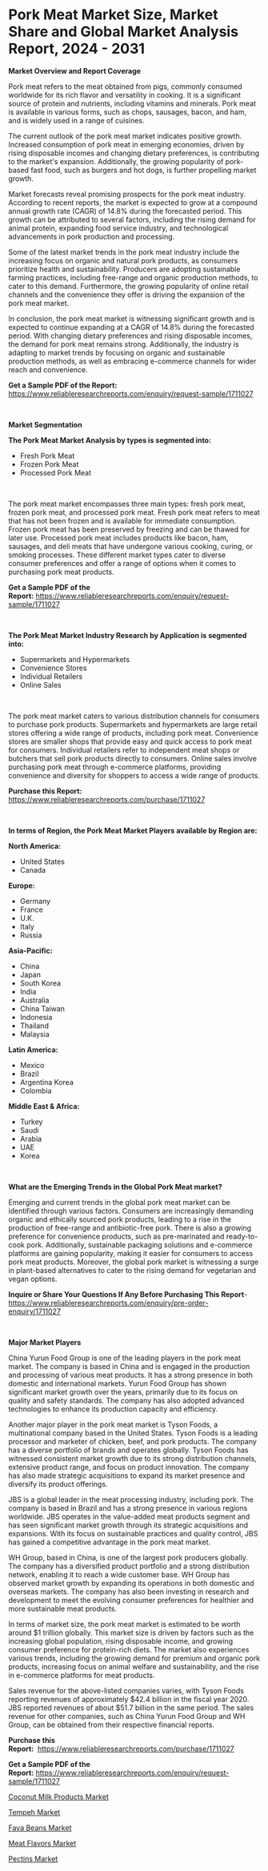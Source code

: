 <p><h1>Pork Meat Market Size, Market Share and Global Market Analysis Report, 2024 - 2031</h1></p><p><strong>Market Overview and Report Coverage</strong></p>
<p><p>Pork meat refers to the meat obtained from pigs, commonly consumed worldwide for its rich flavor and versatility in cooking. It is a significant source of protein and nutrients, including vitamins and minerals. Pork meat is available in various forms, such as chops, sausages, bacon, and ham, and is widely used in a range of cuisines.</p><p>The current outlook of the pork meat market indicates positive growth. Increased consumption of pork meat in emerging economies, driven by rising disposable incomes and changing dietary preferences, is contributing to the market's expansion. Additionally, the growing popularity of pork-based fast food, such as burgers and hot dogs, is further propelling market growth.</p><p>Market forecasts reveal promising prospects for the pork meat industry. According to recent reports, the market is expected to grow at a compound annual growth rate (CAGR) of 14.8% during the forecasted period. This growth can be attributed to several factors, including the rising demand for animal protein, expanding food service industry, and technological advancements in pork production and processing.</p><p>Some of the latest market trends in the pork meat industry include the increasing focus on organic and natural pork products, as consumers prioritize health and sustainability. Producers are adopting sustainable farming practices, including free-range and organic production methods, to cater to this demand. Furthermore, the growing popularity of online retail channels and the convenience they offer is driving the expansion of the pork meat market.</p><p>In conclusion, the pork meat market is witnessing significant growth and is expected to continue expanding at a CAGR of 14.8% during the forecasted period. With changing dietary preferences and rising disposable incomes, the demand for pork meat remains strong. Additionally, the industry is adapting to market trends by focusing on organic and sustainable production methods, as well as embracing e-commerce channels for wider reach and convenience.</p></p>
<p><strong>Get a Sample PDF of the Report:</strong> <a href="https://www.reliableresearchreports.com/enquiry/request-sample/1711027">https://www.reliableresearchreports.com/enquiry/request-sample/1711027</a></p>
<p>&nbsp;</p>
<p><strong>Market Segmentation</strong></p>
<p><strong>The Pork Meat Market Analysis by types is segmented into:</strong></p>
<p><ul><li>Fresh Pork Meat</li><li>Frozen Pork Meat</li><li>Processed Pork Meat</li></ul></p>
<p>&nbsp;</p>
<p><p>The pork meat market encompasses three main types: fresh pork meat, frozen pork meat, and processed pork meat. Fresh pork meat refers to meat that has not been frozen and is available for immediate consumption. Frozen pork meat has been preserved by freezing and can be thawed for later use. Processed pork meat includes products like bacon, ham, sausages, and deli meats that have undergone various cooking, curing, or smoking processes. These different market types cater to diverse consumer preferences and offer a range of options when it comes to purchasing pork meat products.</p></p>
<p><strong>Get a Sample PDF of the Report:</strong>&nbsp;<a href="https://www.reliableresearchreports.com/enquiry/request-sample/1711027">https://www.reliableresearchreports.com/enquiry/request-sample/1711027</a></p>
<p>&nbsp;</p>
<p><strong>The Pork Meat Market Industry Research by Application is segmented into:</strong></p>
<p><ul><li>Supermarkets and Hypermarkets</li><li>Convenience Stores</li><li>Individual Retailers</li><li>Online Sales</li></ul></p>
<p>&nbsp;</p>
<p><p>The pork meat market caters to various distribution channels for consumers to purchase pork products. Supermarkets and hypermarkets are large retail stores offering a wide range of products, including pork meat. Convenience stores are smaller shops that provide easy and quick access to pork meat for consumers. Individual retailers refer to independent meat shops or butchers that sell pork products directly to consumers. Online sales involve purchasing pork meat through e-commerce platforms, providing convenience and diversity for shoppers to access a wide range of products.</p></p>
<p><strong>Purchase this Report:</strong>&nbsp; <a href="https://www.reliableresearchreports.com/purchase/1711027">https://www.reliableresearchreports.com/purchase/1711027</a></p>
<p>&nbsp;</p>
<p><strong>In terms of Region, the Pork Meat Market Players available by Region are:</strong></p>
<p>
    <p> <strong> North America: </strong>
        <ul>
            <li>United States</li>
            <li>Canada</li>
        </ul>
        </p> 
    <p> <strong> Europe: </strong>
        <ul>
            <li>Germany</li>
            <li>France</li>
            <li>U.K.</li>
            <li>Italy</li>
            <li>Russia</li>
        </ul>
        </p> 
    <p> <strong> Asia-Pacific: </strong>
        <ul>
            <li>China</li>
            <li>Japan</li>
            <li>South Korea</li>
            <li>India</li>
            <li>Australia</li>
            <li>China Taiwan</li>
            <li>Indonesia</li>
            <li>Thailand</li>
            <li>Malaysia</li>
        </ul>
        </p> 
    <p> <strong> Latin America: </strong>
        <ul>
            <li>Mexico</li>
            <li>Brazil</li>
            <li>Argentina Korea</li>
            <li>Colombia</li>
        </ul>
        </p> 
    <p> <strong> Middle East & Africa: </strong>
        <ul>
            <li>Turkey</li>
            <li>Saudi</li>
            <li>Arabia</li>
            <li>UAE</li>
            <li>Korea</li>
        </ul>
    </p>
    </p>
<p>&nbsp;</p>
<p><strong>What are the Emerging Trends in the Global Pork Meat market?</strong></p>
<p><p>Emerging and current trends in the global pork meat market can be identified through various factors. Consumers are increasingly demanding organic and ethically sourced pork products, leading to a rise in the production of free-range and antibiotic-free pork. There is also a growing preference for convenience products, such as pre-marinated and ready-to-cook pork. Additionally, sustainable packaging solutions and e-commerce platforms are gaining popularity, making it easier for consumers to access pork meat products. Moreover, the global pork market is witnessing a surge in plant-based alternatives to cater to the rising demand for vegetarian and vegan options.</p></p>
<p><strong>Inquire or Share Your Questions If Any Before Purchasing This Report</strong>- <a href="https://www.reliableresearchreports.com/enquiry/pre-order-enquiry/1711027">https://www.reliableresearchreports.com/enquiry/pre-order-enquiry/1711027</a></p>
<p>&nbsp;</p>
<p><strong>Major Market Players</strong></p>
<p><p>China Yurun Food Group is one of the leading players in the pork meat market. The company is based in China and is engaged in the production and processing of various meat products. It has a strong presence in both domestic and international markets. Yurun Food Group has shown significant market growth over the years, primarily due to its focus on quality and safety standards. The company has also adopted advanced technologies to enhance its production capacity and efficiency. </p><p>Another major player in the pork meat market is Tyson Foods, a multinational company based in the United States. Tyson Foods is a leading processor and marketer of chicken, beef, and pork products. The company has a diverse portfolio of brands and operates globally. Tyson Foods has witnessed consistent market growth due to its strong distribution channels, extensive product range, and focus on product innovation. The company has also made strategic acquisitions to expand its market presence and diversify its product offerings.</p><p>JBS is a global leader in the meat processing industry, including pork. The company is based in Brazil and has a strong presence in various regions worldwide. JBS operates in the value-added meat products segment and has seen significant market growth through its strategic acquisitions and expansions. With its focus on sustainable practices and quality control, JBS has gained a competitive advantage in the pork meat market.</p><p>WH Group, based in China, is one of the largest pork producers globally. The company has a diversified product portfolio and a strong distribution network, enabling it to reach a wide customer base. WH Group has observed market growth by expanding its operations in both domestic and overseas markets. The company has also been investing in research and development to meet the evolving consumer preferences for healthier and more sustainable meat products.</p><p>In terms of market size, the pork meat market is estimated to be worth around $1 trillion globally. This market size is driven by factors such as the increasing global population, rising disposable income, and growing consumer preference for protein-rich diets. The market also experiences various trends, including the growing demand for premium and organic pork products, increasing focus on animal welfare and sustainability, and the rise in e-commerce platforms for meat products.</p><p>Sales revenue for the above-listed companies varies, with Tyson Foods reporting revenues of approximately $42.4 billion in the fiscal year 2020. JBS reported revenues of about $51.7 billion in the same period. The sales revenue for other companies, such as China Yurun Food Group and WH Group, can be obtained from their respective financial reports.</p></p>
<p><strong>Purchase this Report:</strong>&nbsp;&nbsp;<a href="https://www.reliableresearchreports.com/purchase/1711027">https://www.reliableresearchreports.com/purchase/1711027</a></p>
<p></p>
<p><strong>Get a Sample PDF of the Report:</strong>&nbsp;<a href="https://www.reliableresearchreports.com/enquiry/request-sample/1711027">https://www.reliableresearchreports.com/enquiry/request-sample/1711027</a></p>
<p><p><a href="https://github.com/nathandecarvalho/Market-Research-Report-List-1/blob/main/coconut-milk-products-market.md">Coconut Milk Products Market</a></p><p><a href="https://github.com/amonskiyk/Market-Research-Report-List-2/blob/main/tempeh-market.md">Tempeh Market</a></p><p><a href="https://github.com/markusgodoy/Market-Research-Report-List-1/blob/main/fava-beans-market.md">Fava Beans Market</a></p><p><a href="https://github.com/joannesouthgate/Market-Research-Report-List-1/blob/main/meat-flavors-market.md">Meat Flavors Market</a></p><p><a href="https://github.com/julyju69/Market-Research-Report-List-1/blob/main/pectins-market.md">Pectins Market</a></p></p>